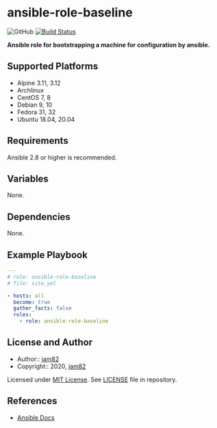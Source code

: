 # ansible-role-baseline

![GitHub](https://img.shields.io/github/license/jam82/ansible-role-baseline) [![Build Status](https://travis-ci.org/jam82/ansible-role-baseline.svg?branch=master)](https://travis-ci.org/jam82/ansible-role-baseline)

**Ansible role for bootstrapping a machine for configuration by ansible.**

## Supported Platforms

- Alpine 3.11, 3.12
- Archlinux
- CentOS 7, 8
- Debian 9, 10
- Fedora 31, 32
- Ubuntu 18.04, 20.04

## Requirements

Ansible 2.8 or higher is recommended.

## Variables

None.

## Dependencies

None.

## Example Playbook

```yaml
---
# role: ansible-role-baseline
# file: site.yml

- hosts: all
  become: true
  gather_facts: false
  roles:
    - role: ansible-role-baseline
```

## License and Author

- Author:: [jam82](https://github.com/jam82/)
- Copyright:: 2020, [jam82](https://github.com/jam82/)

Licensed under [MIT License](https://opensource.org/licenses/MIT).
See [LICENSE](https://github.com/jam82/ansible-role-baseline/blob/master/LICENSE) file in repository.

## References

- [Ansible Docs](https://docs.ansible.com/)
